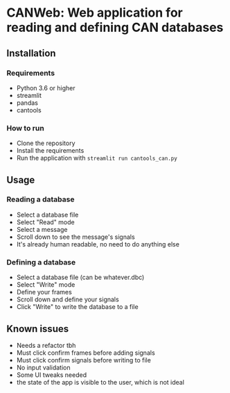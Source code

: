 # CANWeb: Web application for reading and defining CAN databases
## Installation
### Requirements
* Python 3.6 or higher
* streamlit
* pandas
* cantools
### How to run
* Clone the repository
* Install the requirements
* Run the application with `streamlit run cantools_can.py`
## Usage
### Reading a database
* Select a database file
* Select "Read" mode
* Select a message
* Scroll down to see the message's signals
* It's already human readable, no need to do anything else
### Defining a database
* Select a database file (can be whatever.dbc)
* Select "Write" mode
* Define your frames
* Scroll down and define your signals
* Click "Write" to write the database to a file
## Known issues
* Needs a refactor tbh
* Must click confirm frames before adding signals
* Must click confirm signals before writing to file
* No input validation
* Some UI tweaks needed
* the state of the app is visible to the user, which is not ideal
